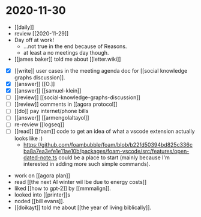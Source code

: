 # 2020-11-30

- [[daily]]
- review [[2020-11-29]]
- Day off at work!
  - ...not true in the end because of Reasons.
  - at least a no meetings day though.
- [[james baker]] told me about [[letter.wiki]]
- [x] [[write]] user cases in the meeting agenda doc for [[social knowledge graphs discussion]].
- [x] [[answer]] [[O.]]
- [x] [[answer]] [[samuel-klein]]
- [ ] [[review]] [[social-knowledge-graphs-discussion]]
- [ ] [[review]] comments in [[agora protocol]]
- [ ] [[do]] pay internet/phone bills
- [ ] [[answer]] [[armengolaltayol]]
- [ ] re-review [[logseq]]
- [ ] [[read]] [[foam]] code to get an idea of what a vscode extension actually looks like :)
  - https://github.com/foambubble/foam/blob/b22fd50394bd825c336cba8a7ea3efe1e11ae10b/packages/foam-vscode/src/features/open-dated-note.ts could be a place to start (mainly because I'm interested in adding more such simple commands).
- work on [[agora plan]]
- read [[the next AI winter wil lbe due to energy costs]]
- liked [[how to gpt-2]] by [[mmmalign]].
- looked into [[printer]]s
- noded [[bill evans]].
- [[doikayt]] told me about [[the year of living biblically]].


